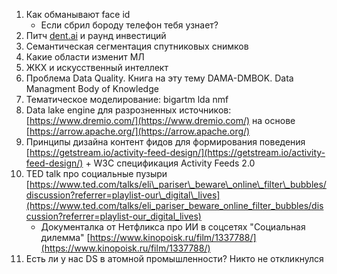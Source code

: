1. Как обманывают face id
	* Если сбрил бороду телефон тебя узнает?
2. Питч [dent.ai](http://dent.ai/) и раунд инвестиций
3. Семантическая сегментация спутниковых снимков
4. Какие области изменит МЛ
5. ЖКХ и искусственный интеллект
6. Проблема Data Quality. Книга на эту тему DAMA-DMBOK. Data Managment Body of Knowledge
7. Тематическое моделирование: bigartm lda nmf
8. Data lake engine для разрозненных источников: [](https://www.dremio.com/)[https://www.dremio.com/](https://www.dremio.com/) на основе [](https://arrow.apache.org/)[https://arrow.apache.org/](https://arrow.apache.org/)
9. Принципы дизайна контент фидов для формирования поведения [](https://getstream.io/activity-feed-design/)[https://getstream.io/activity-feed-design/](https://getstream.io/activity-feed-design/) \+ W3C спецификация Activity Feeds 2.0
10. TED talk про социальные пузыри [](https://www.ted.com/talks/eli_pariser_beware_online_filter_bubbles/discussion?referrer=playlist-our_digital_lives)[https://www.ted.com/talks/eli\_pariser\_beware\_online\_filter\_bubbles/discussion?referrer=playlist-our\_digital\_lives](https://www.ted.com/talks/eli_pariser_beware_online_filter_bubbles/discussion?referrer=playlist-our_digital_lives)
	* Документалка от Нетфликса про ИИ в соцсетях "Социальная дилемма" [](https://www.kinopoisk.ru/film/1337788/)[https://www.kinopoisk.ru/film/1337788/](https://www.kinopoisk.ru/film/1337788/)
11. Есть ли у нас DS в атомной промышленности? Никто не откликнулся

